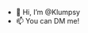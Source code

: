 - 👋 Hi, I’m @Klumpsy
- 📫 You can DM me!

<!---
Klumpsy/Klumpsy is a ✨ special ✨ repository because its `README.md` (this file) appears on your GitHub profile.
You can click the Preview link to take a look at your changes.
--->
